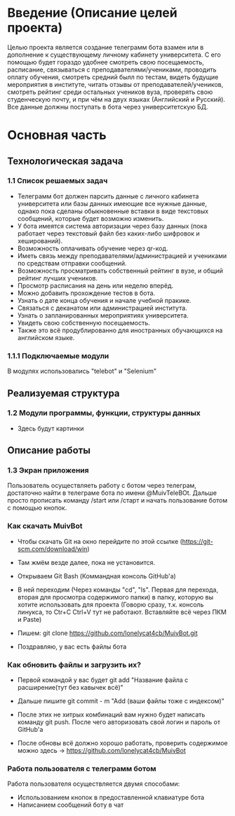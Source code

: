 # Введение (Описание целей проекта)
Целью проекта является создание телеграмм бота взамен или в дополнение к существующему личному кабинету университета. С его помощью будет гораздо удобнее смотреть свою посещаемость, расписание, связываться с преподавателями/учениками, проводить оплату обучения, смотреть средний былл по тестам, видеть будущие мероприятия в институте, читать отзывы от преподавателей/учеников, смотреть рейтинг среди остальных учеников вуза, проверять свою студенческую почту, и при чём на двух языках (Английский и Русский). Все данные должны поступать в бота через университетскую БД.

# Основная часть
## Технологическая задача
### 1.1 Список решаемых задач
- Телеграмм бот должен парсить данные с личного кабинета университета или базы данных имеющие все нужные данные, однако пока сделаны обыкновенные вставки в виде текстовых сообщений, которые будет возможно изменить. 
- У бота имеятся система авторизации через базу данных (пока работает через текстовый файл без каких-либо шифровок и хеширований). 
- Возможность оплачивать обучение через qr-код.
- Иметь связь между преподавателями/администрацией и учениками по средствам отправки сообщений.
- Возможность просматривать собственный рейтинг в вузе, и общий рейтинг лучших учеников.
- Просмотр расписания на день или неделю вперёд.
- Можно добавить прохождение тестов в бота.
- Узнать о дате конца обучения и начале учебной пракике.
- Связаться с деканатом или администрацией института.
- Узнать о запланированных мероприятиях университета.
- Увидеть свою собственную посещаемость.
- Также это всё продублированно для иностранных обучающихся на английском языке.

### 1.1.1 Подключаемые модули
В модулях использовались "telebot" и "Selenium"

## Реализуемая структура
### 1.2 Модули программы, функции, структуры данных
- Здесь будут картинки

## Описание работы
### 1.3 Экран приложения

Пользователь осуществляеть работу с ботом через телеграм, достаточно найти в телеграме бота по имени @MuivTeleBOt. Дальше просто прописать команду /start или /старт и начать пользование ботом с помощью кнопок.

### Как скачать MuivBot

- Чтобы скачать Git на окно перейдите по этой ссылке (https://git-scm.com/download/win)

- Там жмём везде далее, пока не установится.

- Открываем Git Bash (Коммандная консоль GitHub'a)

- В ней переходим (Через команды "cd", "ls". Первая для перехода, вторая для просмотра содержимого папки) в папку, которую вы хотите использовать для проекта (Говорю сразу, т.к. консоль линукса, то Ctr+C Ctrl+V тут не работают. Вставляйте всё через ПКМ и Paste)

- Пишем: git clone https://github.com/lonelycat4cb/MuivBot.git

- Поздравляю, у вас есть файлы бота

### Как обновить файлы и загрузить их?

- Первой командой у вас будет git add "Название файла с расширение(тут без кавычек всё)"

- Дальше пишите git commit - m "Add (ваши файлы тоже с индексом)"

- После этих не хитрых комбинаций вам нужно будет написать команду git push. После чего авторизовать свой логин и пароль от GitHub'a

- После обновы всё должно хорошо работать, проверить содержимое можно здесь -> https://github.com/lonelycat4cb/MuivBot

### Работа пользователя с телеграмм ботом

Работа пользователя осуществляется двумя способами:
- Использованием кнопок в предоставленной клавиатуре бота
- Написанием сообщений боту в чат
